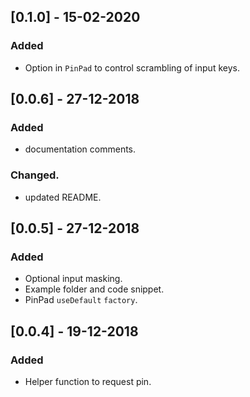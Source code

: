 ## [0.1.0] - 15-02-2020

### Added
  - Option in `PinPad` to control scrambling of input keys.

## [0.0.6] - 27-12-2018

### Added
  - documentation comments.

###  Changed.
  - updated README.

## [0.0.5] - 27-12-2018

### Added
  - Optional input masking.
  - Example folder and code snippet.
  - PinPad `useDefault` `factory`.

## [0.0.4] - 19-12-2018

### Added
  - Helper function to request pin.

  